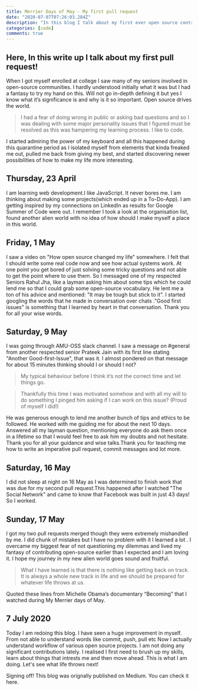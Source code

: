 ```yaml
---
title: Merrier Days of May - My first pull request
date: "2020-07-07T07:26:03.284Z"
description: "In this blog I talk about my first ever open source contribution!"
categories: [code]
comments: true
---
```

## Here, In this write up I talk about my first pull request!

When I got myself enrolled at college I saw many of my seniors involved in open-source communities. I hardly understood initially what it was but I had a fantasy to try my hand on this. Will not go in-depth defining it but yes I know what it’s significance is and why is it so important. Open source drives the world. 
>I had a fear of doing wrong in public or asking bad questions and so I was dealing with some major personality issues that I figured must be resolved as this was hampering my learning process. I like to code. 

I started admiring the power of my keyboard and all this happened during this quarantine period as I isolated myself from elements that kinda freaked me out, pulled me back from giving my best, and started discovering newer possibilities of how to make my life more interesting.

## Thursday, 23 April


I am learning web development.I like JavaScript. It never bores me. I am thinking about making some projects(which ended up in a To-Do-App). I am getting inspired by my connections on LinkedIn as results for Google Summer of Code were out. I remember I took a look at the organisation list, found another alien world with no idea of how should I make myself a place in this world.


## Friday, 1 May

I saw a video on "How open source changed my life" somewhere. I felt that I should write some real code now and see how actual systems work. At one point you get bored of just solving some tricky questions and not able to get the point where to use them. So I messaged one of my respected Seniors Rahul Jha, like a layman asking him about some tips which he could lend me so that I could grab some open-source vocabulary. He lent me a ton of his advice and mentioned: "It may be tough but stick to it". I started googling the words that he made in conversation over chats ."Good first issues" is something that I learned by heart in that conversation. Thank you for all your wise words.


## Saturday, 9 May


I was going through AMU-OSS slack channel. I saw a message on #general from another respected senior Prateek Jain with its first line stating "Another Good-first-Issue", that was it. I almost pondered on that message for about 15 minutes thinking should I or should I not?
>My typical behaviour before I think it’s not the correct time and let things go.

>Thankfully this time I was motivated somehow and with all my will to do something I pinged him asking if I can work on this issue? (Proud of myself I did!)

He was generous enough to lend me another bunch of tips and ethics to be followed. He worked with me guiding me for about the next 10 days. Answered all my layman question, mentioning everyone do ask them once in a lifetime so that I would feel free to ask him my doubts and not hesitate. Thank you for all your guidance and wise talks.Thank you for teaching me how to write an imperative pull request, commit messages and lot more.


## Saturday, 16 May


I did not sleep at night on 16 May as I was determined to finish work that was due for my second pull request.This happened after I watched "The Social Network" and came to know that Facebook was built in just 43 days! So I worked.


## Sunday, 17 May


I got my two pull requests merged though they were extremely mishandled by me. I did chunk of mistakes but I have no problem with it I learned a lot . I overcame my biggest fear of not questioning my dilemmas and lived my fantasy of contributing open-source earlier than I expected and I am loving it.
I hope my journey in my new alien world goes sound and fruitful.

>What I have learned is that there is nothing like getting back on track. It is always a whole new track in life and we should be prepared for whatever life throws at us.

Quoted these lines from Michelle Obama’s documentary “Becoming” that I watched during My Merrier days of May.

## 7 July 2020
Today I am redoing this blog. I have seen a huge improvement in myself. From not able to understand words like commit, push, pull etc Now I actually understand workflow of various open source projects. I am not doing any significant contributions lately. I realised I first need to brush up my skills, learn about things that intrests me and then move ahead. This is what I am doing. Let's see what life throws next! 

Signing off! This blog was orignally published on Medium. You can check it here.
